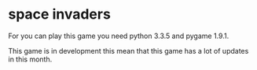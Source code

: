 # space invaders

For you can play this game you need python 3.3.5 and pygame 1.9.1.

This game is in development this mean that this game has a lot of updates in this month.
